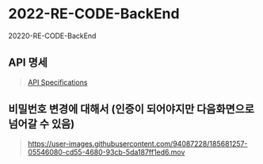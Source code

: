 # 2022-RE-CODE-BackEnd
20220-RE-CODE-BackEnd

## API 명세
> [API Specifications](https://www.notion.so/8e5ebbf218924f5cbf8aa5af5b042740?v=c7ab5a7ea0b547a1aae0dd20a8d86706)

## 비밀번호 변경에 대해서 (인증이 되어야지만 다음화면으로 넘어갈 수 있음)

> https://user-images.githubusercontent.com/94087228/185681257-05546080-cd55-4680-93cb-5da187ff1ed6.mov
